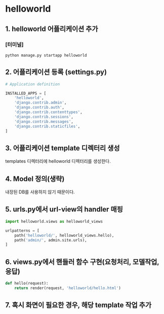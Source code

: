 # helloworld

## 1. helloworld 어플리케이션 추가
### [터미널]
`python manage.py startapp helloworld`

## 2. 어플리케이션 등록 (settings.py)
```python
# Application definition

INSTALLED_APPS = [
    'helloworld',
    'django.contrib.admin',
    'django.contrib.auth',
    'django.contrib.contenttypes',
    'django.contrib.sessions',
    'django.contrib.messages',
    'django.contrib.staticfiles',
]
```
## 3. 어플리케이션 template 디렉터리 생성
templates  디렉터리에 helloworld 디렉터리를 생성한다.

## 4. Model 정의(생략)
내장된 DB를 사용하지 않기 때문이다.

## 5. urls.py에서 url-view의 handler 매핑
```python
import helloworld.views as helloworld_views

urlpatterns = [
    path('helloworld/', helloworld_views.hello),
    path('admin/', admin.site.urls),
]
```

## 6. views.py에서 핸들러 함수 구현(요청처리, 모델작업, 응답)
```python
def hello(request):
    return render(request, 'helloworld/hello.html')

```

## 7. 혹시 화면이 필요한 경우, 해당 template 작업 추가
